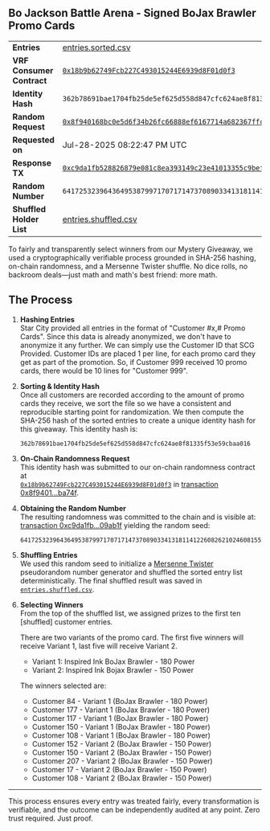 ## Bo Jackson Battle Arena - Signed BoJax Brawler Promo Cards

|                           |                                                                                                                                                                    |
| ------------------------- | ------------------------------------------------------------------------------------------------------------------------------------------------------------------ |
| **Entries**               | [entries.sorted.csv](./entries.sorted.csv)                                                                                                                         |
| **VRF Consumer Contract** | [`0x18b9b62749Fcb227C493015244E6939d8F01d0f3`](https://etherscan.io/address/0x18b9b62749Fcb227C493015244E6939d8F01d0f3)                                            |
| **Identity Hash**         | `362b78691bae1704fb25de5ef625d558d847cfc624ae8f81335f53e59cbaa016`                                                                                                 |
| **Random Request**        | [`0x8f940168bc0e5d6f34b26fc66888ef6167714a682367ffc9036b38675c1ba74f`](https://etherscan.io/tx/0x8f940168bc0e5d6f34b26fc66888ef6167714a682367ffc9036b38675c1ba74f) |
| **Requested on**          | Jul-28-2025 08:22:47 PM UTC                                                                                                                                        |
| **Response TX**           | [`0xc9da1fb528826879e081c8ea393149c23e41013355c9befae32fc97ea109ab1f`](https://etherscan.io/tx/0xc9da1fb528826879e081c8ea393149c23e41013355c9befae32fc97ea109ab1f) |
| **Random Number**         | `64172532396436495387997170717147370890334131811412260826210246081559668042692`                                                                                    |
| **Shuffled Holder List**  | [entries.shuffled.csv](./entries.shuffled.csv)                                                                                                                     |

To fairly and transparently select winners from our Mystery Giveaway, we used a cryptographically verifiable process grounded in SHA-256 hashing, on-chain randomness, and a Mersenne Twister shuffle. No dice rolls, no backroom deals—just math and math's best friend: more math.

## The Process

1. **Hashing Entries**  
   Star City provided all entries in the format of "Customer #x,# Promo Cards". Since this data is already anonymized, we don't have to anonymize it any further. We can simply use the Customer ID that SCG Provided. Customer IDs are placed 1 per line, for each promo card they get as part of the promotion. So, if Customer 999 received 10 promo cards, there would be 10 lines for "Customer 999".

2. **Sorting & Identity Hash**  
   Once all customers are recorded according to the amount of promo cards they receive, we sort the file so we have a consistent and reproducible starting point for randomization. We then compute the SHA-256 hash of the sorted entries to create a unique identity hash for this giveaway. This identity hash is:

   ```
   362b78691bae1704fb25de5ef625d558d847cfc624ae8f81335f53e59cbaa016
   ```

3. **On-Chain Randomness Request**  
   This identity hash was submitted to our on-chain randomness contract at  
   [`0x18b9b62749Fcb227C493015244E6939d8F01d0f3`](https://etherscan.io/address/0x18b9b62749Fcb227C493015244E6939d8F01d0f3) in [transaction 0x8f9401...ba74f](https://etherscan.io/tx/0x8f940168bc0e5d6f34b26fc66888ef6167714a682367ffc9036b38675c1ba74f).

4. **Obtaining the Random Number**  
   The resulting randomness was committed to the chain and is visible at:  
   [transaction 0xc9da1fb...09ab1f](https://etherscan.io/tx/0xc9da1fb528826879e081c8ea393149c23e41013355c9befae32fc97ea109ab1f) yielding the random seed:

   ```
   64172532396436495387997170717147370890334131811412260826210246081559668042692
   ```

5. **Shuffling Entries**  
   We used this random seed to initialize a [Mersenne Twister](https://en.wikipedia.org/wiki/Mersenne_Twister) pseudorandom number generator and shuffled the sorted entry list deterministically. The final shuffled result was saved in [`entries.shuffled.csv`](./entries.shuffled.csv).

6. **Selecting Winners**  
   From the top of the shuffled list, we assigned prizes to the first ten [shuffled] customer entries.

   There are two variants of the promo card. The first five winners will receive Variant 1, last five will receive Variant 2.

   - Variant 1: Inspired Ink BoJax Brawler - 180 Power
   - Variant 2: Inspired Ink Bojax Brawler - 150 Power

   The winners selected are:

   - Customer 84 - Variant 1 (BoJax Brawler - 180 Power)
   - Customer 177 - Variant 1 (BoJax Brawler - 180 Power)
   - Customer 117 - Variant 1 (BoJax Brawler - 180 Power)
   - Customer 150 - Variant 1 (BoJax Brawler - 180 Power)
   - Customer 108 - Variant 1 (BoJax Brawler - 180 Power)
   - Customer 152 - Variant 2 (BoJax Brawler - 150 Power)
   - Customer 150 - Variant 2 (BoJax Brawler - 150 Power)
   - Customer 207 - Variant 2 (BoJax Brawler - 150 Power)
   - Customer 17 - Variant 2 (BoJax Brawler - 150 Power)
   - Customer 108 - Variant 2 (BoJax Brawler - 150 Power)

---

This process ensures every entry was treated fairly, every transformation is verifiable, and the outcome can be independently audited at any point. Zero trust required. Just proof.
